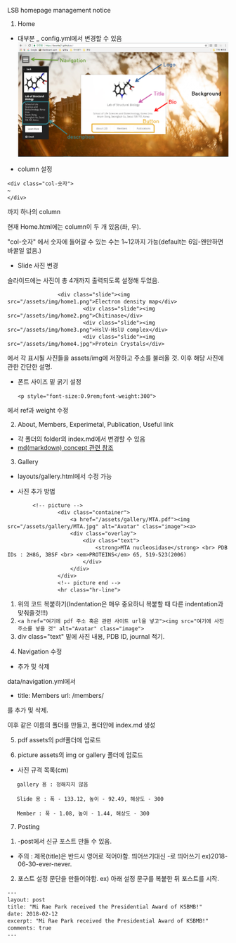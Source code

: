 ﻿LSB homepage management notice

1. Home
- 대부분 _ config.yml에서 변경할 수 있음
![ex_screenshot](/assets/img/homepage_management.png)

- column 설정
~~~
<div class="col-숫자">
~
</div>
~~~
까지 하나의 column

현재 Home.html에는 column이 두 개 있음(좌, 우).

"col-숫자" 에서 숫자에 들어갈 수 있는 수는 1~12까지 가능(default는 6임-왠만하면 바꿀일 없음.)

- Slide 사진 변경

슬라이드에는 사진이 총 4개까지 출력되도록 설정해 두었음.

~~~
		        <div class="slide"><img src="/assets/img/home1.png">Electron density map</div>
                        <div class="slide"><img src="/assets/img/home2.png">Chitinase</div>
                        <div class="slide"><img src="/assets/img/home3.png">HslV-HslU complex</div>
                        <div class="slide"><img src="/assets/img/home4.jpg">Protein Crystals</div>
~~~

에서 각 표시될 사진들을 assets/img에 저장하고 주소를 불러올 것. 이후 해당 사진에 관한 간단한 설명.

- 폰트 사이즈 밑 굵기 설정

  `<p style="font-size:0.9rem;font-weight:300">`

에서 ref과 weight 수정

2. About, Members, Experimetal, Publication, Useful link
- 각 폴더의 folder의 index.md에서 변경할 수 있음
- [md(markdown) concept 관련 참조](http://sergeswin.com/1013)

3. Gallery
- layouts/gallery.html에서 수정 가능

- 사진 추가 방법

~~~
   		<!-- picture -->
                <div class="container">
                    <a href="/assets/gallery/MTA.pdf"><img src="/assets/gallery/MTA.jpg" alt="Avatar" class="image"><a>
                    <div class="overlay">
                        <div class="text">
                            <strong>MTA nucleosidase</strong> <br> PDB IDs : 2H8G, 3BSF <br> <em>PROTEINS</em> 65, 519-523(2006)
                        </div>
                    </div>
                </div>
                <!-- picture end -->
                <hr class="hr-line">
~~~

 1) 위의 코드 복붙하기(Indentation은 매우 중요하니 복붙할 때 다른 indentation과 맞춰줄것!!!)
 2) `<a href="여기에 pdf 주소 혹은 관련 사이트 url을 넣고"><img src="여기에 사진 주소를 넣을 것" alt="Avatar" class="image">`
 3) div class="text" 밑에 사진 내용, PDB ID, journal 적기.

4. Navigation 수정

- 추가 및 삭제

 data/navigation.yml에서

  - title: Members
  url: /members/
 
 를 추가 및 삭제.

이후 같은 이름의 폴더를 만들고, 폴더안에 index.md 생성


5. pdf
assets의 pdf폴더에 업로드

6. picture
assets의 img or gallery 폴더에 업로드

- 사진 규격 목록(cm)
~~~
   gallery 용 : 정해지지 않음

   Slide 용 : 폭 - 133.12, 높이 - 92.49, 해상도 - 300

   Member : 폭 - 1.08, 높이 - 1.44, 해상도 - 300
~~~

7. Posting

 1) -post에서 신규 포스트 만들 수 있음.
 - 주의 : 제목(title)은 반드시 영어로 적어야함. 띄어쓰기대신 -로 띄어쓰기
  ex)2018-06-30-ever-never.
  
 2) 포스트 설정 문단을 만들어야함.
  ex) 아래 설정 문구를 복붙한 뒤 포스트를 시작.
  ~~~
  ---
  layout: post
  title: "Mi Rae Park received the Presidential Award of KSBMB!"
  date: 2018-02-12
  excerpt: "Mi Rae Park received the Presidential Award of KSBMB!"
  comments: true
  ---
  ~~~

